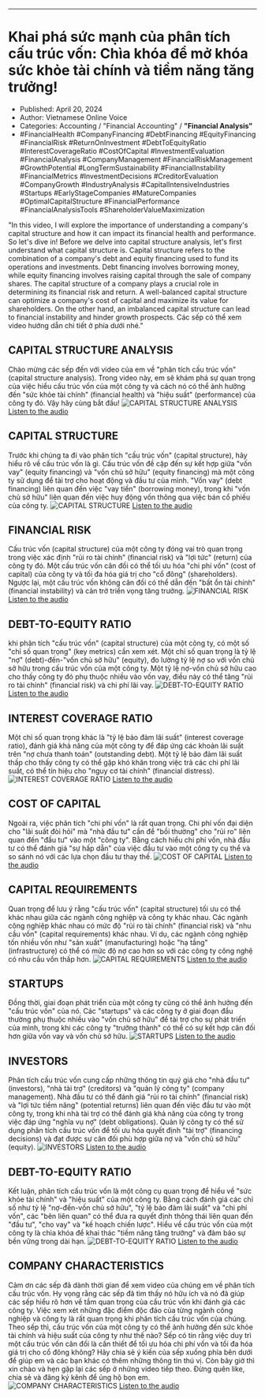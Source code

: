 
---

# Khai phá sức mạnh của phân tích cấu trúc vốn: Chìa khóa để mở khóa sức khỏe tài chính và tiềm năng tăng trưởng!

- Published: April 20, 2024
- Author: Vietnamese Online Voice
- Categories: Accounting / "Financial Accounting" / **"Financial Analysis"**
- #FinancialHealth #CompanyFinancing #DebtFinancing #EquityFinancing #FinancialRisk #ReturnOnInvestment #DebtToEquityRatio #InterestCoverageRatio #CostOfCapital #InvestmentEvaluation #FinancialAnalysis #CompanyManagement #FinancialRiskManagement #GrowthPotential #LongTermSustainability #FinancialInstability #FinancialMetrics #InvestmentDecisions #CreditorEvaluation #CompanyGrowth #IndustryAnalysis #CapitalIntensiveIndustries #Startups #EarlyStageCompanies #MatureCompanies #OptimalCapitalStructure #FinancialPerformance #FinancialAnalysisTools #ShareholderValueMaximization

"In this video, I will explore the importance of understanding a company's capital structure and how it can impact its financial health and performance. So let's dive in! Before we delve into capital structure analysis, let's first understand what capital structure is. Capital structure refers to the combination of a company's debt and equity financing used to fund its operations and investments. Debt financing involves borrowing money, while equity financing involves raising capital through the sale of company shares. The capital structure of a company plays a crucial role in determining its financial risk and return. A well-balanced capital structure can optimize a company's cost of capital and maximize its value for shareholders. On the other hand, an imbalanced capital structure can lead to financial instability and hinder growth prospects. Các sếp có thể xem video hướng dẫn chi tiết ở phía dưới nhé."


## CAPITAL STRUCTURE ANALYSIS

Chào mừng các sếp đến với video của em về "phân tích cấu trúc vốn" (capital structure analysis). Trong video này, em sẽ khám phá sự quan trọng của việc hiểu cấu trúc vốn của một công ty và cách nó có thể ảnh hưởng đến "sức khỏe tài chính" (financial health) và "hiệu suất" (performance) của công ty đó. Vậy hãy cùng bắt đầu!
![CAPITAL STRUCTURE ANALYSIS](https://http-archiver-apis-production-80.schnworks.com/storage/images/transitions/2024-04-20/transition--635474163-Montserrat-Bold-004895.jpg)
[Listen to the audio](https://http-archiver-apis-production-80.schnworks.com/storage/audio/file-5669786406.mp3)



## CAPITAL STRUCTURE

Trước khi chúng ta đi vào phân tích "cấu trúc vốn" (capital structure), hãy hiểu rõ về cấu trúc vốn là gì. Cấu trúc vốn đề cập đến sự kết hợp giữa "vốn vay" (equity financing) và "vốn chủ sở hữu" (equity financing) mà một công ty sử dụng để tài trợ cho hoạt động và đầu tư của mình. "Vốn vay" (debt financing) liên quan đến việc "vay tiền" (borrowing money), trong khi "vốn chủ sở hữu" liên quan đến việc huy động vốn thông qua việc bán cổ phiếu của công ty.
![CAPITAL STRUCTURE](https://http-archiver-apis-production-80.schnworks.com/storage/images/transitions/2024-04-20/transition-19094256689-Montserrat-Bold-283593.jpg)
[Listen to the audio](https://http-archiver-apis-production-80.schnworks.com/storage/audio/file-10207329461.mp3)



## FINANCIAL RISK

Cấu trúc vốn (capital structure) của một công ty đóng vai trò quan trọng trong việc xác định "rủi ro tài chính" (financial risk) và "lợi tức" (return) của công ty đó. Một cấu trúc vốn cân đối có thể tối ưu hóa "chi phí vốn" (cost of capital) của công ty và tối đa hóa giá trị cho "cổ đông" (shareholders). Ngược lại, một cấu trúc vốn không cân đối có thể dẫn đến "bất ổn tài chính" (financial instability) và cản trở triển vọng tăng trưởng.
![FINANCIAL RISK](https://http-archiver-apis-production-80.schnworks.com/storage/images/transitions/2024-04-20/transition-12962997008-Montserrat-Bold-673AB7.jpg)
[Listen to the audio](https://http-archiver-apis-production-80.schnworks.com/storage/audio/file-31832129975.mp3)



## DEBT-TO-EQUITY RATIO

khi phân tích "cấu trúc vốn" (capital structure) của một công ty, có một số "chỉ số quan trọng" (key metrics) cần xem xét. Một chỉ số quan trọng là tỷ lệ "nợ" (debt)-đến-"vốn chủ sở hữu" (equity), đo lường tỷ lệ nợ so với vốn chủ sở hữu trong cấu trúc vốn của một công ty. Một tỷ lệ nợ-vốn chủ sở hữu cao cho thấy công ty đó phụ thuộc nhiều vào vốn vay, điều này có thể tăng "rủi ro tài chính" (financial risk) và chi phí lãi vay.
![DEBT-TO-EQUITY RATIO](https://http-archiver-apis-production-80.schnworks.com/storage/images/transitions/2024-04-20/transition--12813330032-Montserrat-SemiBold-283593.jpg)
[Listen to the audio](https://http-archiver-apis-production-80.schnworks.com/storage/audio/file-10321733086.mp3)



## INTEREST COVERAGE RATIO

Một chỉ số quan trọng khác là "tỷ lệ bảo đảm lãi suất" (interest coverage ratio), đánh giá khả năng của một công ty để đáp ứng các khoản lãi suất trên "nợ chưa thanh toán" (outstanding debt). Một tỷ lệ bảo đảm lãi suất thấp cho thấy công ty có thể gặp khó khăn trong việc trả các chi phí lãi suất, có thể tín hiệu cho "nguy cơ tài chính" (financial distress).
![INTEREST COVERAGE RATIO](https://http-archiver-apis-production-80.schnworks.com/storage/images/transitions/2024-04-20/transition-8983710237-Montserrat-Medium-4A148C.jpg)
[Listen to the audio](https://http-archiver-apis-production-80.schnworks.com/storage/audio/file-177045601.mp3)



## COST OF CAPITAL

Ngoài ra, việc phân tích "chi phí vốn" là rất quan trọng. Chi phí vốn đại diện cho "lãi suất đòi hỏi" mà "nhà đầu tư" cần để "bồi thường" cho "rủi ro" liên quan đến "đầu tư" vào một "công ty". Bằng cách hiểu chi phí vốn, nhà đầu tư có thể đánh giá "sự hấp dẫn" của việc đầu tư vào một công ty cụ thể và so sánh nó với các lựa chọn đầu tư thay thế.
![COST OF CAPITAL](https://http-archiver-apis-production-80.schnworks.com/storage/images/transitions/2024-04-20/transition--2652115868-Montserrat-Black-303F9F.jpg)
[Listen to the audio](https://http-archiver-apis-production-80.schnworks.com/storage/audio/file-6385263762.mp3)



## CAPITAL REQUIREMENTS

Quan trọng để lưu ý rằng "cấu trúc vốn" (capital structure) tối ưu có thể khác nhau giữa các ngành công nghiệp và công ty khác nhau. Các ngành công nghiệp khác nhau có mức độ "rủi ro tài chính" (financial risk) và "nhu cầu vốn" (capital requirements) khác nhau. Ví dụ, các ngành công nghiệp tốn nhiều vốn như "sản xuất" (manufacturing) hoặc "hạ tầng" (infrastructure) có thể có mức độ nợ cao hơn so với các công ty công nghệ có nhu cầu vốn thấp hơn.
![CAPITAL REQUIREMENTS](https://http-archiver-apis-production-80.schnworks.com/storage/images/transitions/2024-04-20/transition-38925924374-Montserrat-SemiBold-9C27B0.jpg)
[Listen to the audio](https://http-archiver-apis-production-80.schnworks.com/storage/audio/file-12938879279.mp3)



## STARTUPS

Đồng thời, giai đoạn phát triển của một công ty cũng có thể ảnh hưởng đến "cấu trúc vốn" của nó. Các "startups" và các công ty ở giai đoạn đầu thường phụ thuộc nhiều vào "vốn chủ sở hữu" để tài trợ cho sự phát triển của mình, trong khi các công ty "trưởng thành" có thể có sự kết hợp cân đối hơn giữa vốn vay và vốn chủ sở hữu.
![STARTUPS](https://http-archiver-apis-production-80.schnworks.com/storage/images/transitions/2024-04-20/transition--191870350-Montserrat-Bold-1A237E.jpg)
[Listen to the audio](https://http-archiver-apis-production-80.schnworks.com/storage/audio/file-31782532191.mp3)



## INVESTORS

Phân tích cấu trúc vốn cung cấp những thông tin quý giá cho "nhà đầu tư" (investors), "nhà tài trợ" (creditors) và "quản lý công ty" (company management). Nhà đầu tư có thể đánh giá "rủi ro tài chính" (financial risk) và "lợi tức tiềm năng" (potential returns) liên quan đến việc đầu tư vào một công ty, trong khi nhà tài trợ có thể đánh giá khả năng của công ty trong việc đáp ứng "nghĩa vụ nợ" (debt obligations). Quản lý công ty có thể sử dụng phân tích cấu trúc vốn để tối ưu hóa quyết định "tài trợ" (financing decisions) và đạt được sự cân đối phù hợp giữa nợ và "vốn chủ sở hữu" (equity).
![INVESTORS](https://http-archiver-apis-production-80.schnworks.com/storage/images/transitions/2024-04-20/transition--32574656275-Montserrat-Regular-512DA8.jpg)
[Listen to the audio](https://http-archiver-apis-production-80.schnworks.com/storage/audio/file-13368435897.mp3)



## DEBT-TO-EQUITY RATIO

Kết luận, phân tích cấu trúc vốn là một công cụ quan trọng để hiểu về "sức khỏe tài chính" và "hiệu suất" của một công ty. Bằng cách đánh giá các chỉ số như tỷ lệ "nợ-đến-vốn chủ sở hữu", "tỷ lệ bảo đảm lãi suất" và "chi phí vốn", các "bên liên quan" có thể đưa ra quyết định thông thái liên quan đến "đầu tư", "cho vay" và "kế hoạch chiến lược". Hiểu về cấu trúc vốn của một công ty là chìa khóa để khai thác "tiềm năng tăng trưởng" và đảm bảo sự bền vững trong dài hạn.
![DEBT-TO-EQUITY RATIO](https://http-archiver-apis-production-80.schnworks.com/storage/images/transitions/2024-04-20/transition-24901871179-Montserrat-ExtraBold-1A237E.jpg)
[Listen to the audio](https://http-archiver-apis-production-80.schnworks.com/storage/audio/file-13913745787.mp3)



## COMPANY CHARACTERISTICS

Cảm ơn các sếp đã dành thời gian để xem video của chúng em về phân tích cấu trúc vốn. Hy vọng rằng các sếp đã tìm thấy nó hữu ích và nó đã giúp các sếp hiểu rõ hơn về tầm quan trọng của cấu trúc vốn khi đánh giá các công ty. Việc xem xét những đặc điểm độc đáo của từng ngành công nghiệp và công ty là rất quan trọng khi phân tích cấu trúc vốn của chúng.
Theo sếp thì, cấu trúc vốn của một công ty có thể ảnh hưởng đến sức khỏe tài chính và hiệu suất của công ty như thế nào? Sếp có tin rằng việc duy trì một cấu trúc vốn cân đối là cần thiết để tối ưu hóa chi phí vốn và tối đa hóa giá trị cho cổ đông không? Hãy chia sẻ ý kiến của sếp xuống phía bên dưới để giúp em và các bạn khác có thêm những thông tin thú vị. Còn bây giờ thì xin chào và hẹn gặp lại các sếp ở những video tiếp theo. Đừng quên like, chia sẻ và đăng ký kênh để ủng hộ bọn em.
![COMPANY CHARACTERISTICS](https://http-archiver-apis-production-80.schnworks.com/storage/images/transitions/2024-04-20/transition-20454847715-Montserrat-Black-673AB7.jpg)
[Listen to the audio](https://http-archiver-apis-production-80.schnworks.com/storage/audio/file-42579465793.mp3)

